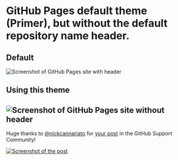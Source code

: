 # GitHub Pages default theme (Primer), but without the default repository name header.
## Default
![Screenshot of GitHub Pages site with header](https://i.imgur.com/lHl9x4r.png)

## Using this theme
![Screenshot of GitHub Pages site without header](https://i.imgur.com/WKuJpwJ.png)
-------
Huge thanks to [@nickcannariato](https://github.community/u/nickcannariato) for [your post](https://github.community/t/remove-heading/10323/2) in the GitHub Support Community!

[![Screenshot of the post](https://i.imgur.com/PhLrl2n.png)](https://github.community/t/remove-heading/10323/2)
